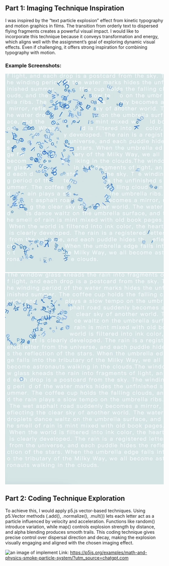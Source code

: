 ## Part 1: Imaging Technique Inspiration

I was inspired by the “text particle explosion” effect from kinetic typography and motion graphics in films. The transition from orderly text to dispersed flying fragments creates a powerful visual impact. I would like to incorporate this technique because it conveys transformation and energy, which aligns well with the assignment’s goal of exploring dynamic visual effects. Even if challenging, it offers strong inspiration for combining typography with motion.

### Example Screenshots:
![an image of eaxmple](image_1.jpg)
![an image of eaxmple](image_2.jpg)

## Part 2: Coding Technique Exploration

To achieve this, I would apply p5.js vector-based techniques. Using p5.Vector methods (.add(), .normalize(), .mult()) lets each letter act as a particle influenced by velocity and acceleration. Functions like random() introduce variation, while map() controls explosion strength by distance, and alpha blending produces smooth trails. This coding technique gives precise control over dispersal direction and decay, making the explosion visually engaging and aligned with the chosen imaging effect.

![an image of implement](image_3.jpg)
Link: https://p5js.org/examples/math-and-physics-smoke-particle-system/?utm_source=chatgpt.com
